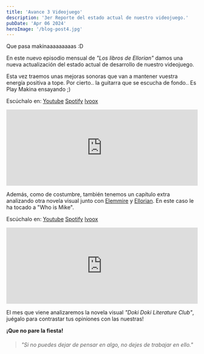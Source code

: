 ```yaml
---
title: 'Avance 3 Videojuego'
description: '3er Reporte del estado actual de nuestro videojuego.'
pubDate: 'Apr 06 2024'
heroImage: '/blog-post4.jpg'
---
```


Que pasa makinaaaaaaaaas :D

En este nuevo episodio mensual de _"Los libros de Ellorian"_ damos una nueva actualización del estado actual de desarrollo de nuestro videojuego.

Esta vez traemos unas mejoras sonoras que van a mantener vuestra energía positiva a tope. 
Por cierto.. la guitarra que se escucha de fondo.. Es Play Makina ensayando ;)

Escúchalo en:
<a href="https://www.youtube.com/watch?v=USZHW62ND7Y" target="_blank">Youtube</a>
<a href="https://open.spotify.com/episode/06ZgFeoMZbIamWGfJg1aM0?si=p1pRam-wQpqnVnbYh3hg0Q" target="_blank">Spotify</a>
<a href="https://go.ivoox.com/rf/125450554" target="_blank">Ivoox</a>

<iframe src="https://www.ivoox.com/player_ej_125450554_6_1.html?c1=60739f" width="100%" height="200" frameborder="0" allowfullscreen="" scrolling="no" loading="lazy"></iframe>

Además, como de costumbre, también tenemos un capítulo extra analizando otra novela visual junto con <a href="https://www.instagram.com/elemmire1988?utm_source=qr&igsh=MWgwcm84ZmxwaDVmYQ%3D%3D" target="_blank">Elemmire</a> y <a href="https://www.ellorian.es" target="_blank">Ellorian</a>. En este caso le ha tocado a "Who is Mike".

Escúchalo en:
<a href="https://www.youtube.com/watch?v=Cc_uOU7bmbE" target="_blank">Youtube</a>
<a href="https://open.spotify.com/episode/51CFkPLezLVSdQyyV7M04I?si=PPA0ZWoTRdKEEy_Fp-SjoA" target="_blank">Spotify</a>
<a href="https://go.ivoox.com/rf/125311353" target="_blank">Ivoox</a>

<iframe frameborder='0' allowfullscreen='' scrolling='no' height='200' style='width:100%;' src='https://www.ivoox.com/player_ej_125311353_6_1.html?c1=60739f' loading='lazy'></iframe>

El mes que viene analizaremos la novela visual _"Doki Doki Literature Club"_, juégalo para contrastar tus opiniones con las nuestras!

**¡Que no pare la fiesta!**

> ###### "Si no puedes dejar de pensar en algo, no dejes de trabajar en ello."

